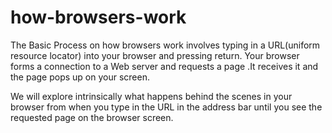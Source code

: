 # how-browsers-work



The Basic Process on how browsers work involves typing in a URL(uniform resource locator) into your browser and pressing return. Your browser forms a connection to a Web server and requests a page .It receives it and the page pops up on your screen.

We will explore intrinsically what happens behind the scenes in your browser from when you type in the URL in the address bar until you see the requested page on the browser screen.
